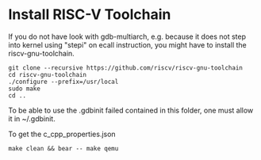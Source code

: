 # Install RISC-V Toolchain

If you do not have look with gdb-multiarch, e.g. because it does not step into kernel using "stepi" on ecall instruction, you might have to install the riscv-gnu-toolchain.

```console
git clone --recursive https://github.com/riscv/riscv-gnu-toolchain
cd riscv-gnu-toolchain
./configure --prefix=/usr/local
sudo make
cd ..
```

To be able to use the .gdbinit failed contained in this folder,
one must allow it in ~/.gdbinit.

To get the c_cpp_properties.json

```console
make clean && bear -- make qemu
```